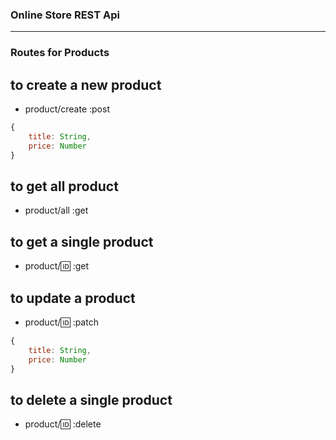 ### Online Store REST Api

---

### Routes for Products

## to create a new product

- product/create :post

```js
{
    title: String,
    price: Number
}
```

## to get all product

- product/all :get

## to get a single product

- product/:id: :get

## to update a product

- product/:id: :patch

```js
{
    title: String,
    price: Number
}
```

## to delete a single product

- product/:id: :delete
